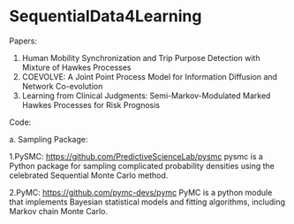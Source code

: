 # SequentialData4Learning
Papers:
1. Human Mobility Synchronization and Trip Purpose Detection with Mixture of Hawkes Processes
2. COEVOLVE: A Joint Point Process Model for Information Diffusion and Network Co-evolution
3. Learning from Clinical Judgments: Semi-Markov-Modulated Marked Hawkes Processes for Risk Prognosis

Code:

a. Sampling Package:

1.PySMC: https://github.com/PredictiveScienceLab/pysmc pysmc is a Python package for sampling complicated probability densities using the celebrated Sequential Monte Carlo method.

2.PyMC: https://github.com/pymc-devs/pymc PyMC is a python module that implements Bayesian statistical models and fitting algorithms, including Markov chain Monte Carlo.
